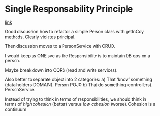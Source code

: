 # Single Responsability Principle

[link](https://dzone.com/articles/shades-of-single-responsibility-principle)

Good discussion how to refactor a simple Person class with getInCcy methods. Clearly violates principal.

Then discussion moves to a PersonService with CRUD.

I would keep as ONE svc as the Responsibility is to maintain DB ops on a person.

Maybe break down into CQRS (read and write services).

Also better to separate object into 2 categories:
                a) That ‘know’ something (data holders-DOMAIN). Person POJO
                b) That do something (controllers). PersonService.

Instead of trying to think in terms of responsibilities, we should think in terms of *high cohesion* (better) versus *low cohesion* (worse). Cohesion is a continuum  
